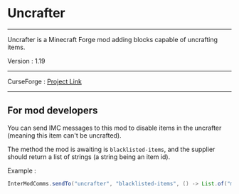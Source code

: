 # Uncrafter

---

Uncrafter is a Minecraft Forge mod adding blocks capable of uncrafting items.

Version : 1.19

---

CurseForge : [Project Link](https://www.curseforge.com/minecraft/mc-mods/uncrafter)

---

## For mod developers

You can send IMC messages to this mod to disable items in the uncrafter (meaning this item can't be uncrafted).  

The method the mod is awaiting is `blacklisted-items`, and the supplier should return a list of strings (a string being an item id).

Example :
```java
InterModComms.sendTo("uncrafter", "blacklisted-items", () -> List.of("modid:item"));
```
